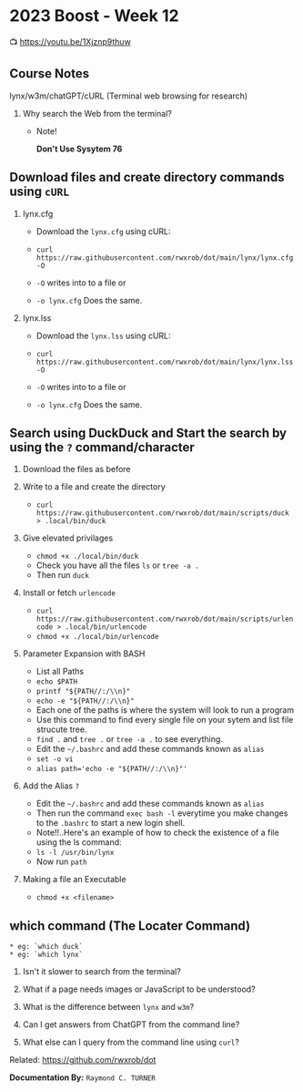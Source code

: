 # 2023 Boost - Week 12

📺 <https://youtu.be/1Xjznp9thuw>

## Course Notes

lynx/w3m/chatGPT/cURL (Terminal web browsing for research)

1. Why search the Web from the terminal?

    * Note!

      **Don't Use Sysytem 76**

## Download files and create directory commands using `cURL`
1. lynx.cfg
    * Download the `lynx.cfg` using cURL:

    * `curl https://raw.githubusercontent.com/rwxrob/dot/main/lynx/lynx.cfg -O`
    * `-O` writes into to a file
      or
    * `-o lynx.cfg` Does the same.

1. lynx.lss
    * Download the `lynx.lss` using cURL:

    * `curl https://raw.githubusercontent.com/rwxrob/dot/main/lynx/lynx.lss -O`
    * `-O` writes into to a file
      or
    * `-o lynx.cfg` Does the same.

## Search using DuckDuck and Start the search by using the `?` command/character
1. Download the files as before
1. Write to a file and create the directory

    * `curl https://raw.githubusercontent.com/rwxrob/dot/main/scripts/duck > .local/bin/duck`

1. Give elevated privilages
    * `chmod +x ./local/bin/duck`
    * Check you have all the files `ls` or `tree -a .`
    * Then run `duck`
1. Install or fetch `urlencode`

    * `curl https://raw.githubusercontent.com/rwxrob/dot/main/scripts/urlencode > .local/bin/urlencode`
    *  `chmod +x ./local/bin/urlencode`

2. Parameter Expansion with BASH
    * List all Paths
    * `echo $PATH` 
    * `printf "${PATH//:/\\n}"`
    * `echo -e "${PATH//:/\\n}"`
    * Each one of the paths is where the system will look to run a program
    * Use this command to find every single file on your sytem and list file strucute tree.
    * `find .` and `tree .` or `tree -a .` to see everything.
    * Edit the `~/.bashrc` and add these commands known as `alias`
    * `set -o vi`
    * `alias path='echo -e "${PATH//:/\\n}"'`
3. Add the Alias `?`
    * Edit the `~/.bashrc` and add these commands known as `alias`
    * Then run the command `exec bash -l` everytime you make changes to the `.bashrc` to start a new login shell.
    * Note!!..Here's an example of how to check the existence of a file using the ls command:
    * `ls -l /usr/bin/lynx`
    * Now run `path`
4. Making a file an Executable
    * `chmod +x <filename>`



## which command (The Locater Command)

    * eg: `which duck`
    * eg: `which lynx`





1. Isn't it slower to search from the terminal?



1. What if a page needs images or JavaScript to be understood?



1. What is the difference between `lynx` and `w3m`?



1. Can I get answers from ChatGPT from the command line?



1. What else can I query from the command line using `curl`?




Related:
<https://github.com/rwxrob/dot>

**Documentation By:** `Raymond C. TURNER`